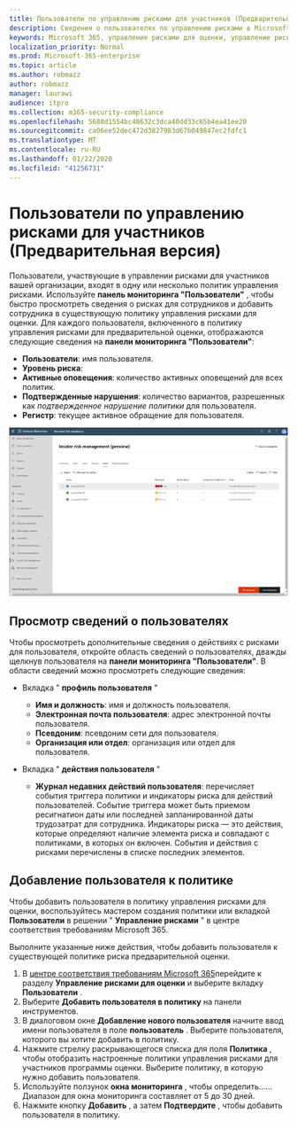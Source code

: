 ```yaml
---
title: Пользователи по управлению рисками для участников (Предварительная версия)
description: Сведения о пользователях по управлению рисками в Microsoft 365
keywords: Microsoft 365, управление рисками для оценки, управление рисками, соответствие требованиям
localization_priority: Normal
ms.prod: Microsoft-365-enterprise
ms.topic: article
ms.author: robmazz
author: robmazz
manager: laurawi
audience: itpro
ms.collection: m365-security-compliance
ms.openlocfilehash: 5688d1554bc48632c3dca40dd33c65b4ea41ee20
ms.sourcegitcommit: ca06ee52dec472d3827983d67b049847ec2fdfc1
ms.translationtype: MT
ms.contentlocale: ru-RU
ms.lasthandoff: 01/22/2020
ms.locfileid: "41256731"
---
```

# <a name="insider-risk-management-users-preview"></a>Пользователи по управлению рисками для участников (Предварительная версия)

Пользователи, участвующие в управлении рисками для участников вашей организации, входят в одну или несколько политик управления рисками. Используйте **панель мониторинга "Пользователи"** , чтобы быстро просмотреть сведения о рисках для сотрудников и добавить сотрудника в существующую политику управления рисками для оценки. Для каждого пользователя, включенного в политику управления рисками для предварительной оценки, отображаются следующие сведения на **панели мониторинга "Пользователи"**:

- **Пользователи**: имя пользователя.
- **Уровень риска**: 
- **Активные оповещения**: количество активных оповещений для всех политик.
- **Подтвержденные нарушения**: количество вариантов, разрешенных как *подтвержденное нарушение политики* для пользователя.
- **Регистр**: текущее активное обращение для пользователя.

![Панель мониторинга пользователей управления рисками для участников](media/insider-risk-users-dashboard.png)

## <a name="view-user-details"></a>Просмотр сведений о пользователях

Чтобы просмотреть дополнительные сведения о действиях с рисками для пользователя, откройте область сведений о пользователях, дважды щелкнув пользователя на **панели мониторинга "Пользователи"**. В области сведений можно просмотреть следующие сведения:

- Вкладка " **профиль пользователя** "
    - **Имя и должность**: имя и должность пользователя.
    - **Электронная почта пользователя**: адрес электронной почты пользователя.
    - **Псевдоним**: псевдоним сети для пользователя.
    - **Организация или отдел**: организация или отдел для пользователя.

- Вкладка " **действия пользователя** "
    - **Журнал недавних действий пользователя**: перечисляет события триггера политики и индикаторы риска для действий пользователей. Событие триггера может быть приемом ресигнатион даты или последней запланированной даты трудозатрат для сотрудника. Индикаторы риска — это действия, которые определяют наличие элемента риска и совпадают с политиками, в которых он включен. События и действия с рисками перечислены в списке последних элементов.

## <a name="add-a-user-to-a-policy"></a>Добавление пользователя к политике

Чтобы добавить пользователя в политику управления рисками для оценки, воспользуйтесь мастером создания политики или вкладкой **Пользователи** в решении " **Управление рисками** " в центре соответствия требованиям Microsoft 365.

Выполните указанные ниже действия, чтобы добавить пользователя к существующей политике риска предварительной оценки.

1. В [центре соответствия требованиям Microsoft 365](https://compliance.microsoft.com)перейдите к разделу **Управление рисками для оценки** и выберите вкладку **Пользователи** .
2. Выберите **Добавить пользователя в политику** на панели инструментов.
3. В диалоговом окне **Добавление нового пользователя** начните ввод имени пользователя в поле **пользователь** . Выберите пользователя, которого вы хотите добавить в политику.
4. Нажмите стрелку раскрывающегося списка для поля **Политика** , чтобы отобразить настроенные политики управления рисками для участников программы оценки. Выберите политику, в которую нужно добавить пользователя.
5. Используйте ползунок **окна мониторинга** , чтобы определить...... Диапазон для окна мониторинга составляет от 5 до 30 дней.
6. Нажмите кнопку **Добавить** , а затем **Подтвердите** , чтобы добавить пользователя в политику.
